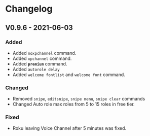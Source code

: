 # Changelog

## V0.9.6 - 2021-06-03

### Added

* Added `noxpchannel` command. 
* Added `xpchannel` command.
* Added **`premium`** command. 
* Added `autorole delay`
* Added `welcome fontlist` and `welcome font` command.

### Changed

* Removed `snipe`, `editsnipe`, `snipe menu`, `snipe clear` commands
* Changed Auto role max roles from 5 to 15 roles in free tier.

### Fixed

* Roku leaving Voice Channel after 5 minutes was fixed.


